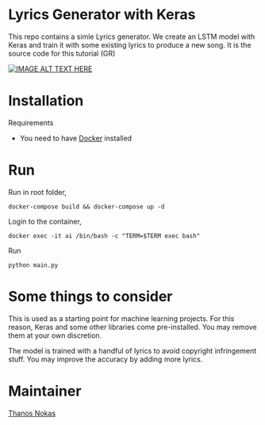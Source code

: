 # Lyrics Generator with Keras

This repo contains a simle Lyrics generator. We create an LSTM model with Keras and train it with some existing lyrics to produce a new song. It is the source code for this tutorial (GR)

[![IMAGE ALT TEXT HERE](https://img.youtube.com/vi/AvCwJ9c-JgI/0.jpg)](https://www.youtube.com/watch?v=AvCwJ9c-JgI)

# Installation
Requirements
- You need to have [Docker](https://docs.docker.com/engine/installation/) installed

# Run

Run in root folder,
~~~~
docker-compose build && docker-compose up -d
~~~~

Login to the container,
~~~~
docker exec -it ai /bin/bash -c "TERM=$TERM exec bash"
~~~~

Run
~~~~
python main.py
~~~~

# Some things to consider

This is used as a starting point for machine learning projects. For this reason,
Keras and some other libraries come pre-installed. You may remove them at your
own discretion.

The model is trained with a handful of lyrics to avoid copyright infringement stuff. You may improve the accuracy by adding more lyrics.

# Maintainer
[Thanos Nokas](https://www.linkedin.com/in/thanosnokas)